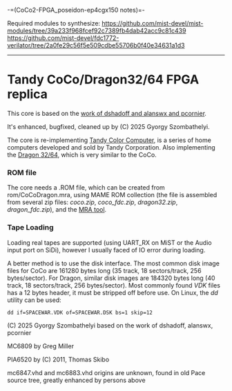 -=(CoCo2-FPGA_poseidon-ep4cgx150 notes)=-

Required modules to synthesize:
https://github.com/mist-devel/mist-modules/tree/39a233f968fcef92c7389fb4dab42acc9c81c439
https://github.com/mist-devel/fdc1772-verilator/tree/2a0fe29c56f5e509cdbe55706b0f40e34631a1d3

___
# Tandy CoCo/Dragon32/64 FPGA replica

This core is based on the [work of dshadoff and alanswx and pcornier](https://github.com/MiSTer-devel/CoCo2_MiSTer).

It's enhanced, bugfixed, cleaned up by (C) 2025 Gyorgy Szombathelyi.

The core is re-implementing [Tandy Color Computer](https://en.wikipedia.org/wiki/TRS-80_Color_Computer), is a series of home computers developed and sold by Tandy Corporation.
Also implementing the [Dragon 32/64](https://en.wikipedia.org/wiki/Dragon_32/64), which is very similar to the CoCo.

### ROM file

The core needs a .ROM file, which can be created from rom/CoCoDragon.mra, using MAME ROM collection
(the file is assembled from several zip files: *coco.zip*, *coco_fdc.zip*, *dragon32.zip*, *dragon_fdc.zip*),
and the [MRA tool](https://github.com/mist-devel/mra-tools-c).

### Tape Loading

Loading real tapes are supported (using UART_RX on MiST or the Audio input port on SiDi), however I usually faced of IO error during loading.

A better method is to use the disk interface. The most common disk image files for CoCo are 161280 bytes long (35 track, 18 sectors/track, 256 bytes/sector).
For Dragon, similar disk images are 184320 bytes long (40 track, 18 sectors/track, 256 bytes/sector). Most commonly found *VDK* files has a 12 bytes header,
it must be stripped off before use.
On Linux, the *dd* utility can be used:

```
dd if=SPACEWAR.VDK of=SPACEWAR.DSK bs=1 skip=12
```


(C) 2025 Gyorgy Szombathelyi based on the work of dshadoff, alanswx, pcornier

MC6809 by Greg Miller

PIA6520 by (C) 2011, Thomas Skibo

mc6847.vhd and mc6883.vhd origins are unknown, found in old Pace source tree, greatly enhanced by persons above
